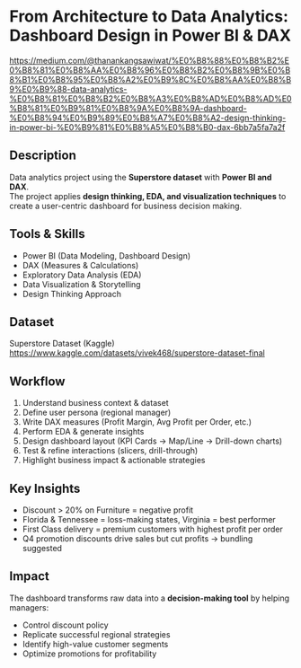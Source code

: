 # From Architecture to Data Analytics: Dashboard Design in Power BI & DAX
https://medium.com/@thanankangsawiwat/%E0%B8%88%E0%B8%B2%E0%B8%81%E0%B8%AA%E0%B8%96%E0%B8%B2%E0%B8%9B%E0%B8%B1%E0%B8%95%E0%B8%A2%E0%B9%8C%E0%B8%AA%E0%B8%B9%E0%B9%88-data-analytics-%E0%B8%81%E0%B8%B2%E0%B8%A3%E0%B8%AD%E0%B8%AD%E0%B8%81%E0%B9%81%E0%B8%9A%E0%B8%9A-dashboard-%E0%B8%94%E0%B9%89%E0%B8%A7%E0%B8%A2-design-thinking-in-power-bi-%E0%B9%81%E0%B8%A5%E0%B8%B0-dax-6bb7a5fa7a2f  

## Description
Data analytics project using the **Superstore dataset** with **Power BI and DAX**.  
The project applies **design thinking, EDA, and visualization techniques** to create a user-centric dashboard for business decision making.

## Tools & Skills
- Power BI (Data Modeling, Dashboard Design)
- DAX (Measures & Calculations)
- Exploratory Data Analysis (EDA)
- Data Visualization & Storytelling
- Design Thinking Approach

## Dataset
Superstore Dataset (Kaggle)  
https://www.kaggle.com/datasets/vivek468/superstore-dataset-final

## Workflow
1. Understand business context & dataset  
2. Define user persona (regional manager)  
3. Write DAX measures (Profit Margin, Avg Profit per Order, etc.)  
4. Perform EDA & generate insights  
5. Design dashboard layout (KPI Cards → Map/Line → Drill-down charts)  
6. Test & refine interactions (slicers, drill-through)  
7. Highlight business impact & actionable strategies

## Key Insights
- Discount > 20% on Furniture = negative profit  
- Florida & Tennessee = loss-making states, Virginia = best performer  
- First Class delivery = premium customers with highest profit per order  
- Q4 promotion discounts drive sales but cut profits → bundling suggested  

## Impact
The dashboard transforms raw data into a **decision-making tool** by helping managers:  
- Control discount policy  
- Replicate successful regional strategies  
- Identify high-value customer segments  
- Optimize promotions for profitability
